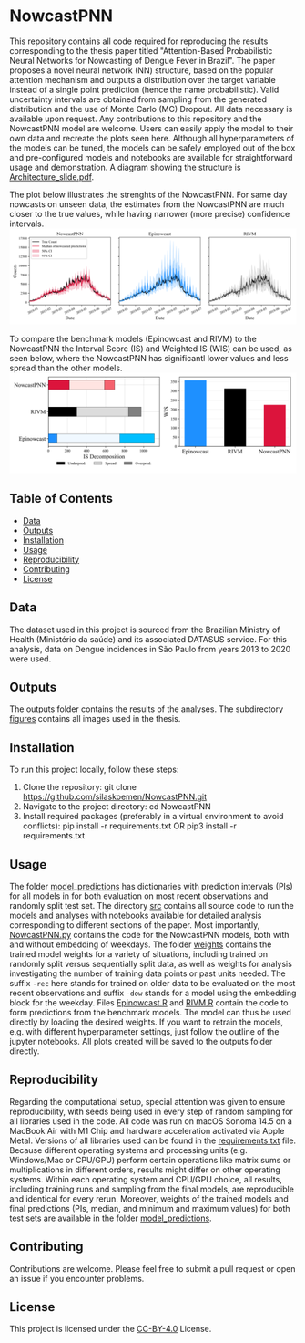 # NowcastPNN

This repository contains all code required for reproducing the results corresponding to the thesis paper titled "Attention-Based Probabilistic Neural Networks for Nowcasting of Dengue Fever in Brazil". The paper proposes a novel neural network (NN) structure, based on the popular attention mechanism and outputs a distribution over the target variable instead of a single point prediction (hence the name probabilistic). Valid uncertainty intervals are obtained from sampling from the generated distribution and the use of Monte Carlo (MC) Dropout. All data necessary is available upon request. Any contributions to this repository and the NowcastPNN model are welcome. Users can easily apply the model to their own data and recreate the plots seen here. Although all hyperparameters of the models can be tuned, the models can be safely employed out of the box and pre-configured models and notebooks are available for straightforward usage and demonstration. A diagram showing the structure is [Architecture_slide.pdf](./outputs/figures/Architecture_slide.pdf).

The plot below illustrates the strenghts of the NowcastPNN. For same day nowcasts on unseen data, the estimates from the NowcastPNN are much closer to the true values, while having narrower (more precise) confidence intervals.
<img src="./outputs/figures/comparison_sameday_nowcast_2018-12-23_2019-07-11.svg">

To compare the benchmark models (Epinowcast and RIVM) to the NowcastPNN the Interval Score (IS) and Weighted IS (WIS) can be used, as seen below, where the NowcastPNN has significantl lower values and less spread than the other models.
<img src="./outputs/figures/is_decomp_wis_rec.svg">

## Table of Contents

- [Data](#data)
- [Outputs](#outputs)
- [Installation](#installation)
- [Usage](#usage)
- [Reproducibility](#reproducibility)
- [Contributing](#contributing)
- [License](#license)

## Data

The dataset used in this project is sourced from the Brazilian Ministry of Health (Ministério da saúde) and its associated DATASUS service. For this analysis, data on Dengue incidences in São Paulo from years 2013 to 2020 were used.

## Outputs

The outputs folder contains the results of the analyses. The subdirectory [figures](./outputs/figures/) contains all images used in the thesis.

## Installation

To run this project locally, follow these steps:

1. Clone the repository: git clone https://github.com/silaskoemen/NowcastPNN.git
2. Navigate to the project directory: cd NowcastPNN
3. Install required packages (preferably in a virtual environment to avoid conflicts): pip install -r requirements.txt OR pip3 install -r requirements.txt

## Usage

The folder [model_predictions](./data/model_predictions/) has dictionaries with prediction intervals (PIs) for all models in for both evaluation on most recent observations and randomly split test set. The directory [src](./src/) contains all source code to run the models and analyses with notebooks available for detailed analysis corresponding to different sections of the paper. Most importantly, [NowcastPNN.py](./src/NowcastPNN.py) contains the code for the NowcastPNN models, both with and without embedding of weekdays.
The folder [weights](./src/weights/) contains the trained model weights for a variety of situations, including trained on randomly split versus sequentially split data, as well as weights for analysis investigating the number of training data points or past units needed. The suffix `-rec` here stands for trained on older data to be evaluated on the most recent observations and suffix `-dow` stands for a model using the embedding block for the weekday.
Files [Epinowcast.R](./src/Epinowcast.R) and [RIVM.R](./src/RIVM.R) contain the code to form predictions from the benchmark models.
The model can thus be used directly by loading the desired weights. If you want to retrain the models, e.g. with different hyperparameter settings, just follow the outline of the jupyter notebooks. All plots created will be saved to the outputs folder directly.

## Reproducibility

Regarding the computational setup, special attention was given to ensure reproducibility, with seeds being used in every step of random sampling for all libraries used in the code. All code was run on macOS Sonoma 14.5 on a MacBook Air with M1 Chip and hardware acceleration activated via Apple Metal. Versions of all libraries used can be found in the [requirements.txt](requirements.txt) file. Because different operating systems and processing units (e.g. Windows/Mac or CPU/GPU) perform certain operations like matrix sums or multiplications in different orders, results might differ on other operating systems. Within each operating system and CPU/GPU choice, all results, including training runs and sampling from the final models, are reproducible and identical for every rerun. Moreover, weights of the trained models and final predictions (PIs, median, and minimum and maximum values) for both test sets are available in the folder [model_predictions](./data/model_predictions/).

## Contributing

Contributions are welcome. Please feel free to submit a pull request or open an issue if you encounter problems.

## License

This project is licensed under the [CC-BY-4.0](LICENSE) License.
      
